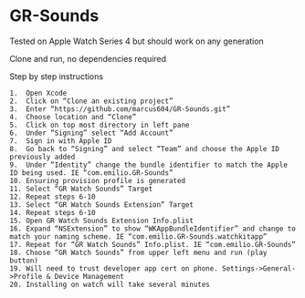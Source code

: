 # GR-Sounds

 

Tested on Apple Watch Series 4 but should work on any generation

Clone and run, no dependencies required

Step by step instructions


	1.	Open Xcode
	2.	Click on “Clone an existing project”
	3.	Enter “https://github.com/marcus604/GR-Sounds.git”
	4.	Choose location and “Clone”
	5.	Click on top most directory in left pane
	6.	Under “Signing” select “Add Account”
	7.	Sign in with Apple ID
	8.	Go back to “Signing” and select “Team” and choose the Apple ID previously added
	9.	Under “Identity” change the bundle identifier to match the Apple ID being used. IE “com.emilio.GR-Sounds”
	10.	Ensuring provision profile is generated
	11.	Select “GR Watch Sounds” Target
	12.	Repeat steps 6-10
	13.	Select “GR Watch Sounds Extension” Target
	14.	Repeat steps 6-10
	15.	Open GR Watch Sounds Extension Info.plist
	16.	Expand “NSExtension” to show “WKAppBundleIdentifier” and change to match your naming scheme. IE “com.emilio.GR-Sounds.watchkitapp”
	17.	Repeat for “GR Watch Sounds” Info.plist. IE “com.emilio.GR-Sounds”
	18.	Choose “GR Watch Sounds” from upper left menu and run (play button)
	19.	Will need to trust developer app cert on phone. Settings->General->Profile & Device Management
	20.	Installing on watch will take several minutes
